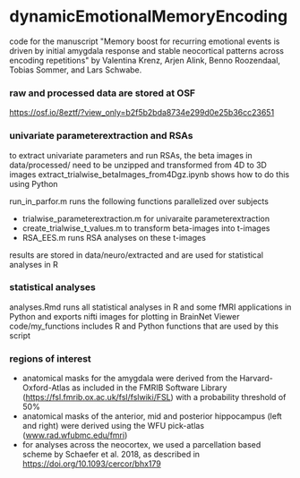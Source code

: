 # dynamicEmotionalMemoryEncoding
code for the manuscript "Memory boost for recurring emotional events is driven by initial amygdala response and stable neocortical patterns across encoding repetitions" by Valentina Krenz, Arjen Alink, Benno Roozendaal, Tobias Sommer, and Lars Schwabe.

### raw and processed data are stored at OSF
https://osf.io/8eztf/?view_only=b2f5b2bda8734e299d0e25b36cc23651

### univariate parameterextraction and RSAs
to extract univariate parameters and run RSAs, the beta images in data/processed/ need to be unzipped and transformed from 4D to 3D images
extract_trialwise_betaImages_from4Dgz.ipynb shows how to do this using Python

run_in_parfor.m runs the following functions parallelized over subjects
- trialwise_parameterextraction.m for univaraite parameterextraction
- create_trialwise_t_values.m to transform beta-images into t-images
- RSA_EES.m runs RSA analyses on these t-images

results are stored in data/neuro/extracted and are used for statistical analyses in R

### statistical analyses
analyses.Rmd runs all statistical analyses in R and some fMRI applications in Python and exports nifti images for plotting in BrainNet Viewer
code/my_functions includes R and Python functions that are used by this script

### regions of interest
- anatomical masks for the amygdala were derived from the Harvard-Oxford-Atlas as included in the FMRIB Software Library (https://fsl.fmrib.ox.ac.uk/fsl/fslwiki/FSL) with a probability threshold of 50%
- anatomical masks of the anterior, mid and posterior hippocampus (left and right) were derived using the WFU pick-atlas (www.rad.wfubmc.edu/fmri)
- for analyses across the neocortex, we used a parcellation based scheme by Schaefer et al. 2018, as described in https://doi.org/10.1093/cercor/bhx179 
